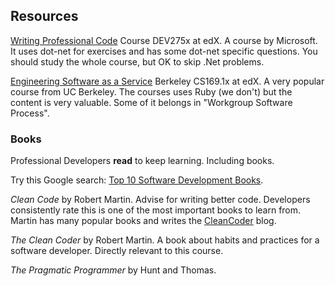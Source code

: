 ## Resources

[Writing Professional Code](https://courses.edx.org/courses/course-v1:Microsoft+DEV275x+2T2017) Course DEV275x at edX.  A course by Microsoft. It uses dot-net for exercises and has some dot-net specific questions.  You should study the whole course, but OK to skip .Net problems.

[Engineering Software as a Service](https://courses.edx.org/courses/BerkeleyX/CS_CS169.1x/1T2014/course/) Berkeley CS169.1x at edX.  A very popular course from UC Berkeley.  The courses uses Ruby (we don't) but the content is very valuable.  Some of it belongs in "Workgroup Software Process".

### Books

Professional Developers **read** to keep learning. Including books.

Try this Google search: [Top 10 Software Development Books](https://www.google.co.th/search?q=top+10+software+development+books&oq=top+10+software+development+books).

*Clean Code* by Robert Martin.  Advise for writing better code. Developers consistently rate this is one of the most important books to learn from.  Martin has many popular books and writes the [CleanCoder](http://cleancoder.com) blog.  

*The Clean Coder* by Robert Martin.  A book about habits and practices for a software developer. Directly relevant to this course.

*The Pragmatic Programmer* by Hunt and Thomas.

